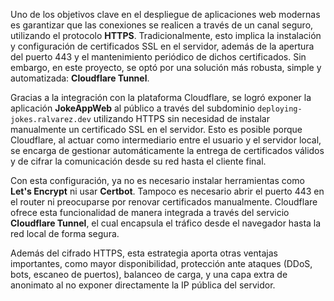 Uno de los objetivos clave en el despliegue de aplicaciones web modernas es garantizar que las conexiones se realicen a través de un canal seguro, utilizando el protocolo **HTTPS**. Tradicionalmente, esto implica la instalación y configuración de certificados SSL en el servidor, además de la apertura del puerto 443 y el mantenimiento periódico de dichos certificados. Sin embargo, en este proyecto, se optó por una solución más robusta, simple y automatizada: **Cloudflare Tunnel**.

Gracias a la integración con la plataforma Cloudflare, se logró exponer la aplicación **JokeAppWeb** al público a través del subdominio `deploying-jokes.ralvarez.dev` utilizando HTTPS sin necesidad de instalar manualmente un certificado SSL en el servidor. Esto es posible porque Cloudflare, al actuar como intermediario entre el usuario y el servidor local, se encarga de gestionar automáticamente la entrega de certificados válidos y de cifrar la comunicación desde su red hasta el cliente final.

Con esta configuración, ya no es necesario instalar herramientas como **Let's Encrypt** ni usar **Certbot**. Tampoco es necesario abrir el puerto 443 en el router ni preocuparse por renovar certificados manualmente. Cloudflare ofrece esta funcionalidad de manera integrada a través del servicio **Cloudflare Tunnel**, el cual encapsula el tráfico desde el navegador hasta la red local de forma segura.

Además del cifrado HTTPS, esta estrategia aporta otras ventajas importantes, como mayor disponibilidad, protección ante ataques (DDoS, bots, escaneo de puertos), balanceo de carga, y una capa extra de anonimato al no exponer directamente la IP pública del servidor.